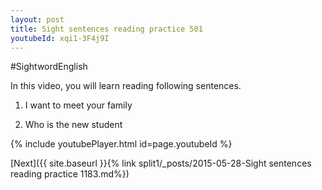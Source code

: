 ```yaml
---
layout: post
title: Sight sentences reading practice 501
youtubeId: xqi1-3F4j9I
---
```

 
 
#SightwordEnglish

In this video, you will learn reading following sentences.

1) I want to meet your family

2) Who is the new student
 
{% include youtubePlayer.html id=page.youtubeId %}
 
 

[Next]({{ site.baseurl }}{% link  split1/_posts/2015-05-28-Sight sentences reading practice 1183.md%})
 
